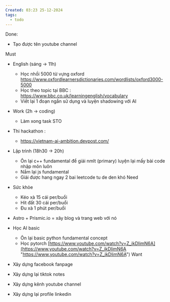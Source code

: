```yaml
---
Created: 03:23 25-12-2024
tags:
  - todo
---
```

Done:
- Tạo được tên youtube channel

Must
- English (sáng -> 11h)
	- Học nhồi 5000 từ vựng oxford https://www.oxfordlearnersdictionaries.com/wordlists/oxford3000-5000 
	- Học theo topic tại BBC : https://www.bbc.co.uk/learningenglish/vocabulary
	- Viết lại 1 đoạn ngắn sử dụng và luyện shadowing với AI
	  
-  Work (2h -> coding)
	- Làm xong task STO

- Thi hackathon : 
	- https://vietnam-ai-ambition.devpost.com/
	  
- Lập trình (18h30 -> 20h)
	- Ôn lại c++ fundamental để giải nmlt (primary) luyện lại mấy bài code nhập môn luôn
	- Nắm lại js fundamental
	- Giải được hang ngay 2 bai leetcode tu de den khó
Need
- Sức khỏe
	- Kéo xà 15 cái per/buổi
	- Hít đất 30 cái per/buổi
	- Đu xà 1 phút per/buổi
- Astro + Prismic.io = xây blog và trang web với nó 
- Học AI basic
	- Ôn lại basic python fundamental concept 
	- Học pytorch [https://www.youtube.com/watch?v=Z_ikDlimN6A](https://www.youtube.com/watch?v=Z_ikDlimN6A "https://www.youtube.com/watch?v=Z_ikDlimN6A")
Want
- Xây dựng facebook fanpage
- Xây dựng lại tiktok notes 
- Xây dựng kênh youtube channel 
- Xây dựng lại profile linkedin

